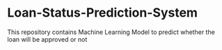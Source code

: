 # Loan-Status-Prediction-System
This repository contains Machine Learning Model to predict whether the loan will be approved or not
